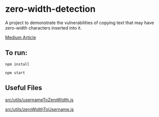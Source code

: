 # zero-width-detection
A project to demonstrate the vulnerabilities of copying text that may have zero-width characters inserted into it.

[Medium Article](https://medium.com/@umpox/be-careful-what-you-copy-invisibly-inserting-usernames-into-text-with-zero-width-characters-18b4e6f17b66)

## To run:
`npm install`

`npm start`

## Useful Files
[src/utils/usernameToZeroWidth.js](https://github.com/umpox/zero-width-detection/blob/master/src/utils/usernameToZeroWidth.js)

[src/utils/zeroWidthToUsername.js](https://github.com/umpox/zero-width-detection/blob/master/src/utils/zeroWidthToUsername.js)
